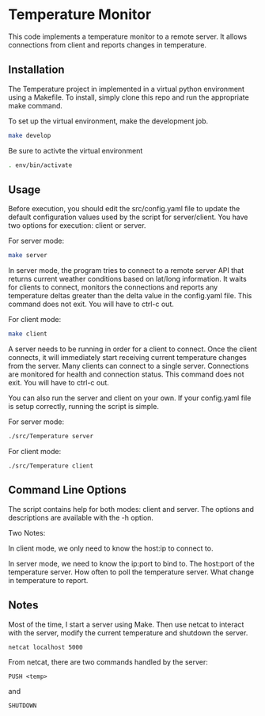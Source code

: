 # Temperature Monitor

This code implements a temperature monitor to a remote server.  It allows connections from client and reports changes in temperature.

## Installation

The Temperature project in implemented in a virtual python environment using a Makefile.  To install, simply clone this repo and run the appropriate make command.

To set up the virtual environment, make the development job.

```bash
make develop
```

Be sure to activte the virtual environment

```bash
. env/bin/activate
```

## Usage

Before execution, you should edit the src/config.yaml file to update the default configuration values used by the script for server/client.
You have two options for execution: client or server.

For server mode:
```bash
make server
```

In server mode, the program tries to connect to a remote server API that returns current weather conditions based on lat/long information.
It waits for clients to connect, monitors the connections and reports any temperature deltas greater than the delta value in the config.yaml file.
This command does not exit.  You will have to ctrl-c out.

For client mode:
```bash
make client
```

A server needs to be running in order for a client to connect.  Once the client connects, it will immediately start receiving current temperature changes from the server.
Many clients can connect to a single server.  Connections are monitored for health and connection status.
This command does not exit.  You will have to ctrl-c out.

You can also run the server and client on your own.  If your config.yaml file is setup correctly, running the script is simple.

For server mode:
```bash
./src/Temperature server
```
For client mode:
```
./src/Temperature client
```

## Command Line Options

The script contains help for both modes: client and server.  The options and descriptions are available with the -h option.

Two Notes:

In client mode, we only need to know the host:ip to connect to.

In server mode, we need to know the ip:port to bind to.
The host:port of the temperature server.
How often to poll the temperature server.
What change in temperature to report.

## Notes

Most of the time, I start a server using Make.  Then use netcat to interact with the server, modify the current temperature and shutdown the server.
```
netcat localhost 5000
```

From netcat, there are two commands handled by the server:
```
PUSH <temp>
```
and
```
SHUTDOWN
```
